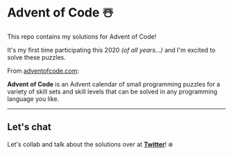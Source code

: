 # Advent of Code ☃️

This repo contains my solutions for Advent of Code!

It's my first time participating this 2020 _(of all years...)_ and I'm excited to solve these puzzles.

From [adventofcode.com](https://adventofcode.com/):

**Advent of Code** is an Advent calendar of small programming puzzles for a variety of skill sets and skill levels that can be solved in any programming language you like.

---

## Let's chat

Let's collab and talk about the solutions over at **[Twitter](https://twitter.com/jayehernandez_)**! ❄️

